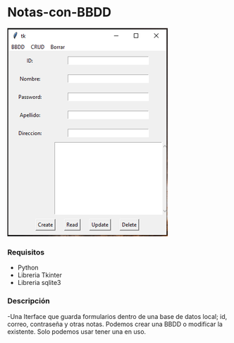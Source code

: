# Notas-con-BBDD
![](CapturaInterface.PNG)

### Requisitos 
- Python 
- Libreria Tkinter
- Libreria sqlite3

### Descripción
-Una Iterface que guarda formularios dentro de una base de datos local; id, correo, contraseña
y otras notas. Podemos crear una BBDD o modificar la existente. Solo podemos usar tener una en uso.
